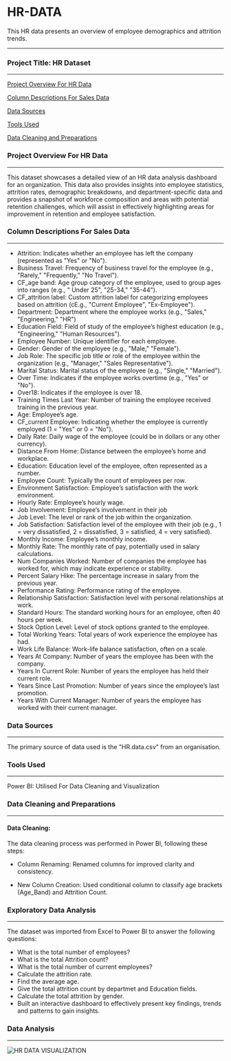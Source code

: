 # HR-DATA
This HR data presents an overview of employee demographics and attrition trends.

---

### Project Title: HR Dataset
---

[Project Overview For HR Data](#project-overview-for-hr-data)

[Column Descriptions For Sales Data](#column-descriptions-for-sales-data)

[Data Sources](#data-sources)

[Tools Used](tools-used)

[Data Cleaning and Preparations](#data-cleaning-and-preparations)


### Project Overview For HR Data
---
This dataset showcases a detailed view of an HR data analysis dashboard for an organization. This data also provides insights into employee statistics, attrition rates, demographic breakdowns, and department-specific data and provides a snapshot of workforce composition and areas with potential retention challenges, which will assist in effectively highlighting areas for improvement in retention and employee satisfaction.

### Column Descriptions For Sales Data
---
- Attrition: Indicates whether an employee has left the company (represented as "Yes" or "No").
- Business Travel: Frequency of business travel for the employee (e.g., "Rarely," "Frequently," "No Travel").
- CF_age band: Age group category of the employee, used to group ages into ranges (e.g., "  Under 25", "25-34," "35-44").
- CF_attrition label: Custom attrition label for categorizing employees based on attrition (cE.g., "Current Employee", "Ex-Employee").
- Department: Department where the employee works (e.g., "Sales," "Engineering," "HR")
- Education Field: Field of study of the employee’s highest education (e.g., "Engineering," "Human Resources").
- Employee Number: Unique identifier for each employee.
- Gender: Gender of the employee (e.g., "Male," "Female").
- Job Role: The specific job title or role of the employee within the organization (e.g., "Manager," "Sales Representative").
- Marital Status: Marital status of the employee (e.g., "Single," "Married").
- Over Time: Indicates if the employee works overtime (e.g., "Yes" or "No").
- Over18: Indicates if the employee is over 18.
- Training Times Last Year: Number of training the employee received training in the previous year.
- Age: Employee’s age.
- CF_current Employee: Indicating whether the employee is currently employed (1 = "Yes" or 0 = "No").
- Daily Rate: Daily wage of the employee (could be in dollars or any other currency).
- Distance From Home: Distance between the employee’s home and workplace.
- Education: Education level of the employee, often represented as a number.
- Employee Count: Typically the count of employees per row.
- Environment Satisfaction: Employee’s satisfaction with the work environment.
- Hourly Rate: Employee’s hourly wage.
- Job Involvement: Employee’s involvement in their job
- Job Level: The level or rank of the job within the organization.
- Job Satisfaction: Satisfaction level of the employee with their job (e.g., 1 = very dissatisfied, 2 = dissatisfied, 3 = satisfied, 4 = very satisfied).
- Monthly Income: Employee’s monthly income. 
- Monthly Rate: The monthly rate of pay, potentially used in salary calculations.
- Num Companies Worked: Number of companies the employee has worked for, which may indicate experience or stability.
- Percent Salary Hike: The percentage increase in salary from the previous year.
- Performance Rating: Performance rating of the employee.
- Relationship Satisfaction: Satisfaction level with personal relationships at work.
- Standard Hours: The standard working hours for an employee, often 40 hours per week.
- Stock Option Level: Level of stock options granted to the employee.
- Total Working Years: Total years of work experience the employee has had.
- Work Life Balance: Work-life balance satisfaction, often on a scale.
- Years At Company: Number of years the employee has been with the company.
- Years In Current Role: Number of years the employee has held their current role.
- Years Since Last Promotion: Number of years since the employee’s last promotion.
- Years With Current Manager: Number of years the employee has worked with their current manager.

### Data Sources
---
The primary source of data used is the "HR.data.csv" from an organisation.

### Tools Used
---
Power BI: Utilised For Data Cleaning and Visualization

### Data Cleaning and Preparations
---
#### Data Cleaning:
The data cleaning process was performed in Power BI, following these steps:

- Column Renaming: Renamed columns for improved clarity and consistency.

- New Column Creation: Used conditional column to classify age brackets (Age_Band) and Attrition Count.

### Exploratory Data Analysis
---
The dataset was imported from Excel to Power BI to answer the following questions:
- What is the total number of employees?
- What is the total Attrition count?
- What is the total number of current employees?
- Calculate the attrition rate.
- Find the average age.
- Give the total attrition count by departmet and Education fields.
- Calculate the total attrition by gender.
- Built an interactive dashboard to effectively present key findings, trends and patterns to gain insights.

### Data Analysis
---


![HR DATA VISUALIZATION](https://github.com/user-attachments/assets/86a0d921-0a89-4c7d-8545-08ee76f10a7a)


